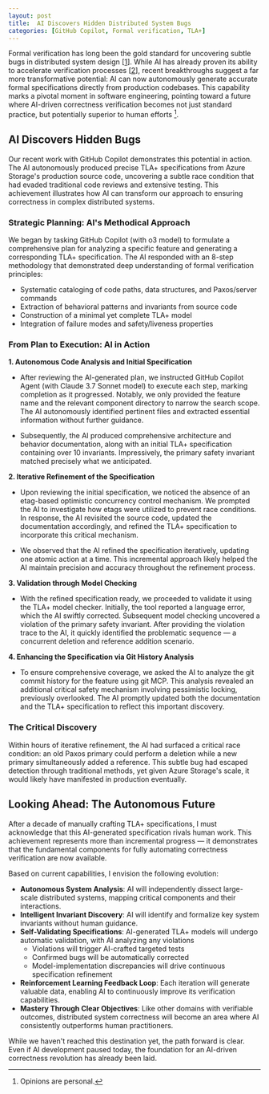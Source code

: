 ```yaml
---
layout: post
title:  AI Discovers Hidden Distributed System Bugs
categories: [GitHub Copilot, Formal verification, TLA+]
---
```


Formal verification has long been the gold standard for uncovering subtle bugs in distributed system design [[1]]. While AI has already proven its ability to accelerate verification processes [[2]], recent breakthroughs suggest a far more transformative potential: AI can now autonomously generate accurate formal specifications directly from production codebases. This capability marks a pivotal moment in software engineering, pointing toward a future where AI-driven correctness verification becomes not just standard practice, but potentially superior to human efforts [^disclaimer].

## AI Discovers Hidden Bugs

Our recent work with GitHub Copilot demonstrates this potential in action. The AI autonomously produced precise TLA+ specifications from Azure Storage's production source code, uncovering a subtle race condition that had evaded traditional code reviews and extensive testing. This achievement illustrates how AI can transform our approach to ensuring correctness in complex distributed systems.

### Strategic Planning: AI's Methodical Approach

We began by tasking GitHub Copilot (with o3 model) to formulate a comprehensive plan for analyzing a specific feature and generating a corresponding TLA+ specification. The AI responded with an 8-step methodology that demonstrated deep understanding of formal verification principles:

* Systematic cataloging of code paths, data structures, and Paxos/server commands
* Extraction of behavioral patterns and invariants from source code
* Construction of a minimal yet complete TLA+ model
* Integration of failure modes and safety/liveness properties

### From Plan to Execution: AI in Action

**1. Autonomous Code Analysis and Initial Specification**

  - After reviewing the AI-generated plan, we instructed GitHub Copilot Agent (with Claude 3.7 Sonnet model) to execute each step, marking completion as it progressed. Notably, we only provided the feature name and the relevant component directory to narrow the search scope. The AI autonomously identified pertinent files and extracted essential information without further guidance.
  
  - Subsequently, the AI produced comprehensive architecture and behavior documentation, along with an initial TLA+ specification containing over 10 invariants. Impressively, the primary safety invariant matched precisely what we anticipated.

**2. Iterative Refinement of the Specification**

  - Upon reviewing the initial specification, we noticed the absence of an etag-based optimistic concurrency control mechanism. We prompted the AI to investigate how etags were utilized to prevent race conditions. In response, the AI revisited the source code, updated the documentation accordingly, and refined the TLA+ specification to incorporate this critical mechanism.

  - We observed that the AI refined the specification iteratively, updating one atomic action at a time. This incremental approach likely helped the AI maintain precision and accuracy throughout the refinement process.

**3. Validation through Model Checking**

  - With the refined specification ready, we proceeded to validate it using the TLA+ model checker. Initially, the tool reported a language error, which the AI swiftly corrected. Subsequent model checking uncovered a violation of the primary safety invariant. After providing the violation trace to the AI, it quickly identified the problematic sequence — a concurrent deletion and reference addition scenario.

**4. Enhancing the Specification via Git History Analysis**

  - To ensure comprehensive coverage, we asked the AI to analyze the git commit history for the feature using git MCP. This analysis revealed an additional critical safety mechanism involving pessimistic locking, previously overlooked. The AI promptly updated both the documentation and the TLA+ specification to reflect this important discovery.

### The Critical Discovery

Within hours of iterative refinement, the AI had surfaced a critical race condition: an old Paxos primary could perform a deletion while a new primary simultaneously added a reference. This subtle bug had escaped detection through traditional methods, yet given Azure Storage's scale, it would likely have manifested in production eventually.

## Looking Ahead: The Autonomous Future

After a decade of manually crafting TLA+ specifications, I must acknowledge that this AI-generated specification rivals human work. This achievement represents more than incremental progress — it demonstrates that the fundamental components for fully automating correctness verification are now available.

Based on current capabilities, I envision the following evolution:

* **Autonomous System Analysis**: AI will independently dissect large-scale distributed systems, mapping critical components and their interactions.
* **Intelligent Invariant Discovery**: AI will identify and formalize key system invariants without human guidance.
* **Self-Validating Specifications**: AI-generated TLA+ models will undergo automatic validation, with AI analyzing any violations
  * Violations will trigger AI-crafted targeted tests
  * Confirmed bugs will be automatically corrected
  * Model-implementation discrepancies will drive continuous specification refinement
* **Reinforcement Learning Feedback Loop**: Each iteration will generate valuable data, enabling AI to continuously improve its verification capabilities.
* **Mastery Through Clear Objectives**: Like other domains with verifiable outcomes, distributed system correctness will become an area where AI consistently outperforms human practitioners.

While we haven't reached this destination yet, the path forward is clear. Even if AI development paused today, the foundation for an AI-driven correctness revolution has already been laid.

[1]: https://lamport.azurewebsites.net/tla/industrial-use.html

[2]: https://zfhuang99.github.io/tla+/pluscal/chatgpt/2023/09/24/TLA-made-simple-with-chatgpt.html

[^disclaimer]: Opinions are personal.